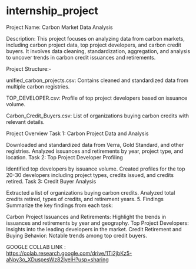 # internship_project
Project Name: Carbon Market Data Analysis

Description: This project focuses on analyzing data from carbon markets, including carbon project data, top project developers, and carbon credit buyers. It involves data cleaning, standardization, aggregation, and analysis to uncover trends in carbon credit issuances and retirements.

Project Structure:-

unified_carbon_projects.csv: Contains cleaned and standardized data from multiple carbon registries.

TOP_DEVELOPER.csv: Profile of top project developers based on issuance volume.

Carbon_Credit_Buyers.csv: List of organizations buying carbon credits with relevant details.

Project Overview
Task 1: Carbon Project Data and Analysis

Downloaded and standardized data from Verra, Gold Standard, and other registries.
Analyzed issuances and retirements by year, project type, and location.
Task 2: Top Project Developer Profiling

Identified top developers by issuance volume.
Created profiles for the top 20-30 developers including project types, credits issued, and credits retired.
Task 3: Credit Buyer Analysis

Extracted a list of organizations buying carbon credits.
Analyzed total credits retired, types of credits, and retirement years.
5. Findings
Summarize the key findings from each task:

Carbon Project Issuances and Retirements: Highlight the trends in issuances and retirements by year and geography.
Top Project Developers: Insights into the leading developers in the market.
Credit Retirement and Buying Behavior: Notable trends among top credit buyers.

GOOGLE COLLAB LINK : https://colab.research.google.com/drive/1Ti2jbKz5-aNpy3o_XDuspesWz82lyelH?usp=sharing
